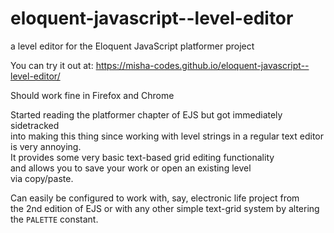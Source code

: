 # eloquent-javascript--level-editor
a level editor for the Eloquent JavaScript platformer project

You can try it out at: https://misha-codes.github.io/eloquent-javascript--level-editor/

Should work fine in Firefox and Chrome  

Started reading the platformer chapter of EJS but got immediately sidetracked  
into making this thing since working with level strings in a regular text editor is very annoying.  
It provides some very basic text-based grid editing functionality  
and allows you to save your work or open an existing level   
via copy/paste. 

Can easily be configured to work with, say, electronic life project from  
the 2nd edition of EJS or with any other simple text-grid system by altering  
the `PALETTE` constant.
